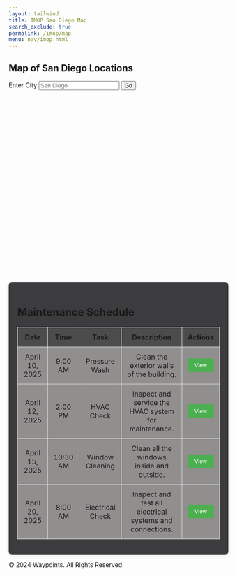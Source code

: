```yaml
---
layout: tailwind
title: IMOP San Diego Map
search_exclude: true
permalink: /imop/map
menu: nav/imop.html
---
```


<head>
  <link rel="stylesheet" href="../../assets/css/travel/waypoints.css" />
  <style>
    /* Styling for the calendar and schedule */
    .schedule-container {
        margin-top: 20px;
        padding: 20px;
        background-color:rgb(60, 60, 62);
        border-radius: 8px;
        box-shadow: 0 2px 8px rgba(0, 0, 0, 0.1);
    }
    .schedule-container h3 {
        font-size: 24px;
        margin-bottom: 10px;
    }
    #scheduleTable {
        width: 100%;
        border-collapse: collapse;
        margin-top: 20px;
    }
    #scheduleTable th, #scheduleTable td {
        padding: 12px;
        text-align: center;
        border: 1px solid #ddd;
    }
    #scheduleTable th {
        background-color:rgb(77, 76, 76);
    }
    #scheduleTable td {
        background-color:rgb(145, 142, 142);
    }
    .button {
        padding: 8px 16px;
        background-color: #4CAF50;
        color: white;
        border: none;
        border-radius: 4px;
        cursor: pointer;
    }
    .button:hover {
        background-color: #45a049;
    }
  </style>
</head>

<div class="form-container">
    <h2>Map of San Diego Locations</h2>
    <form id="selectionForm">
        <label for="location">Enter City</label>
        <input id="place" name="place" type="text" placeholder="San Diego" />
        <button id="goButton">Go</button>
    </form>
</div>

<!-- Map Section -->
<div id="map" style="height: 400px; margin-top: 20px; border-radius: 10px;"></div>

<div class="schedule-container">
    <h3>Maintenance Schedule</h3>
    <table id="scheduleTable">
        <thead>
            <tr>
                <th>Date</th>
                <th>Time</th>
                <th>Task</th>
                <th>Description</th>
                <th>Actions</th>
            </tr>
        </thead>
        <tbody>
            <tr>
                <td>April 10, 2025</td>
                <td>9:00 AM</td>
                <td>Pressure Wash</td>
                <td>Clean the exterior walls of the building.</td>
                <td><button class="button" onclick="viewTaskDetails('Pressure Wash', 'Clean the exterior walls of the building')">View</button></td>
            </tr>
            <tr>
                <td>April 12, 2025</td>
                <td>2:00 PM</td>
                <td>HVAC Check</td>
                <td>Inspect and service the HVAC system for maintenance.</td>
                <td><button class="button" onclick="viewTaskDetails('HVAC Check', 'Inspect and service the HVAC system for maintenance')">View</button></td>
            </tr>
            <tr>
                <td>April 15, 2025</td>
                <td>10:30 AM</td>
                <td>Window Cleaning</td>
                <td>Clean all the windows inside and outside.</td>
                <td><button class="button" onclick="viewTaskDetails('Window Cleaning', 'Clean all the windows inside and outside')">View</button></td>
            </tr>
            <tr>
                <td>April 20, 2025</td>
                <td>8:00 AM</td>
                <td>Electrical Check</td>
                <td>Inspect and test all electrical systems and connections.</td>
                <td><button class="button" onclick="viewTaskDetails('Electrical Check', 'Inspect and test all electrical systems and connections')">View</button></td>
            </tr>
        </tbody>
    </table>
</div>

<!-- Footer Section -->
<footer class="footer">
    <p>&copy; 2024 Waypoints. All Rights Reserved.</p>
</footer>

<link rel="stylesheet" href="https://unpkg.com/leaflet@1.9.4/dist/leaflet.css" />
<script src="https://unpkg.com/leaflet@1.9.4/dist/leaflet.js"></script>

<script>
    // Sample data for locations with descriptions in San Diego
    const locations = [
        { lat: 32.7157, lon: -117.1611, name: "San Diego City Center", description: "The vibrant downtown area of San Diego." },
        { lat: 32.7315, lon: -117.1473, name: "Balboa Park", description: "A large urban park with museums and gardens." },
        { lat: 32.7538, lon: -117.2515, name: "Mission Beach", description: "A popular beach area with a boardwalk." },
        { lat: 32.7756, lon: -117.1184, name: "Old Town San Diego", description: "A historic area with museums, shops, and restaurants." },
        { lat: 32.7637, lon: -117.2050, name: "Cabrillo National Monument", description: "A monument offering breathtaking views of the Pacific Ocean." }
    ];

    // Initialize the map centered on San Diego
    let map;
    document.addEventListener("DOMContentLoaded", () => {
        map = L.map("map").setView([32.7157, -117.1611], 12); // San Diego coordinates
        L.tileLayer("https://{s}.tile.openstreetmap.org/{z}/{x}/{y}.png", {
            maxZoom: 18,
            attribution: "© OpenStreetMap contributors",
        }).addTo(map);

        // Add the location markers
        locations.forEach(location => {
            const marker = L.marker([location.lat, location.lon]).addTo(map);
            marker.bindPopup(`<b>${location.name}</b><br>${location.description}`);
        });
    });

    // Handle the "Go" button click event
    const goButton = document.getElementById("goButton");
    goButton.addEventListener("click", function(event) {
        event.preventDefault();
        const place = document.getElementById("place").value.trim();
        
        if (place.toLowerCase() === "san diego") {
            // Reset map view if user searches for "San Diego"
            map.setView([32.7157, -117.1611], 12);
        } else {
            alert("Currently, only San Diego locations are available.");
        }
    });
    function viewTaskDetails(task, description) {
        alert(`Task: ${task}\nDescription: ${description}`);
    }
</script>

